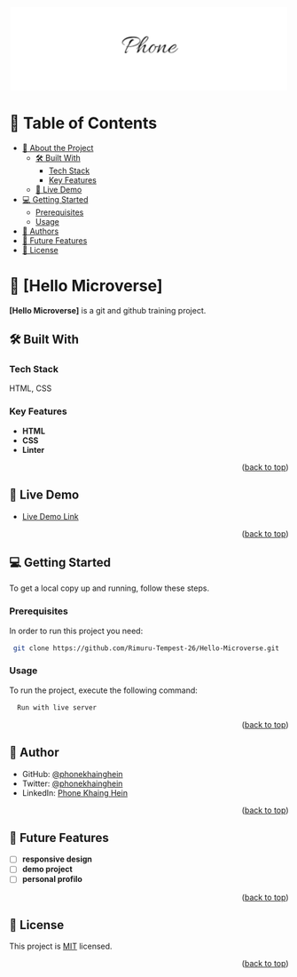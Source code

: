 <a name="readme-top"></a>

<div align="center">
  <img src="signature.png" alt="logo" width="500"  height="auto" />
  <br/>
</div>

<!-- TABLE OF CONTENTS -->

# 📗 Table of Contents

- [📖 About the Project](#about-project)
  - [🛠 Built With](#built-with)
    - [Tech Stack](#tech-stack)
    - [Key Features](#key-features)
  - [🚀 Live Demo](#live-demo)
- [💻 Getting Started](#getting-started)
  - [Prerequisites](#prerequisites)
  - [Usage](#usage)
- [👥 Authors](#authors)
- [🔭 Future Features](#future-features)
- [📝 License](#license)

<!-- PROJECT DESCRIPTION -->

# 📖 [Hello Microverse] <a name="about-project"></a>

**[Hello Microverse]** is a git and github training project.

## 🛠 Built With <a name="built-with"></a>

### Tech Stack <a name="tech-stack"></a>

<p>HTML, CSS</p>

<!-- Features -->

### Key Features <a name="key-features"></a>

- **HTML**
- **CSS**
- **Linter**

<p align="right">(<a href="#readme-top">back to top</a>)</p>

<!-- LIVE DEMO -->

## 🚀 Live Demo <a name="live-demo"></a>

- [Live Demo Link](https://yourdeployedapplicationlink.com)

<p align="right">(<a href="#readme-top">back to top</a>)</p>

<!-- GETTING STARTED -->

## 💻 Getting Started <a name="getting-started"></a>

To get a local copy up and running, follow these steps.

### Prerequisites

In order to run this project you need:

```sh
 git clone https://github.com/Rimuru-Tempest-26/Hello-Microverse.git
```

### Usage

To run the project, execute the following command:

```sh
  Run with live server
```

<p align="right">(<a href="#readme-top">back to top</a>)</p>

<!-- AUTHORS -->

## 👥 Author <a name="authors"></a>

- GitHub: [@phonekhainghein](https://github.com/Rimuru-Tempest-26)
- Twitter: [@phonekhainghein](https://twitter.com/PhoneKhaingHein)
- LinkedIn: [Phone Khaing Hein](https://www.linkedin.com/in/phone-khaing-hein-759497216/)

<p align="right">(<a href="#readme-top">back to top</a>)</p>

<!-- FUTURE FEATURES -->

## 🔭 Future Features <a name="future-features"></a>

- [ ] **responsive design**
- [ ] **demo project**
- [ ] **personal profilo**

<p align="right">(<a href="#readme-top">back to top</a>)</p>

<!-- LICENSE -->

## 📝 License <a name="license"></a>

This project is [MIT](./LICENSE) licensed.

<p align="right">(<a href="#readme-top">back to top</a>)</p>
